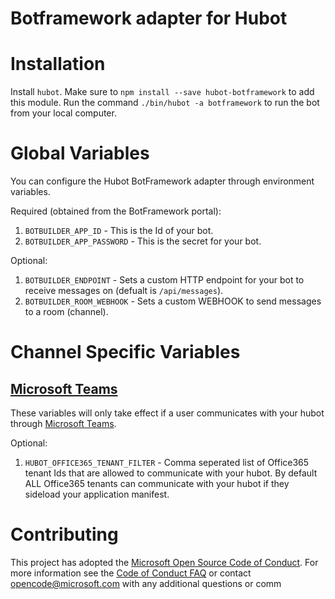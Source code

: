 # Botframework adapter for Hubot

# Installation
Install `hubot`. Make sure to `npm install --save hubot-botframework` to add this module. Run the command `./bin/hubot -a botframework` to run the bot from your local computer.

# Global Variables
You can configure the Hubot BotFramework adapter through environment variables.

Required (obtained from the BotFramework portal):
1. `BOTBUILDER_APP_ID` - This is the Id of your bot.
2. `BOTBUILDER_APP_PASSWORD` - This is the secret for your bot.

Optional:
1. `BOTBUILDER_ENDPOINT` - Sets a custom HTTP endpoint for your bot to receive messages on (defualt is `/api/messages`).
2. `BOTBUILDER_ROOM_WEBHOOK` - Sets a custom WEBHOOK to send messages to a room (channel).

# Channel Specific Variables
## [Microsoft Teams](https://products.office.com/en-US/microsoft-teams/)
These variables will only take effect if a user communicates with your hubot through [Microsoft Teams](https://products.office.com/en-US/microsoft-teams/).

Optional:
1. `HUBOT_OFFICE365_TENANT_FILTER` - Comma seperated list of Office365 tenant Ids that are allowed to communicate with your hubot. By default ALL Office365 tenants can communicate with your hubot if they sideload your application manifest.

# Contributing
This project has adopted the [Microsoft Open Source Code of Conduct](https://opensource.microsoft.com/codeofconduct/). For more information see the [Code of Conduct FAQ](https://opensource.microsoft.com/codeofconduct/faq/) or contact [opencode@microsoft.com](mailto:opencode@microsoft.com) with any additional questions or comm
